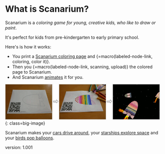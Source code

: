 # What is Scanarium?

Scanarium is a _coloring game for young, creative kids, who like to draw or paint_.

It's perfect for kids from pre-kindergarten to early primary school.

Here's is how it works:

* You print a [Scanarium coloring page](https://scanarium.com/#pdfs) and {=macro(labeled-node-link, coloring, color it)}.
* Then you {=macro(labeled-node-link, scanning, upload)} the colored page to Scanarium.
* And Scanarium [animates](https://demo.scanarium.com/) it for you.

![Scanarium worflow](images/bait.gif){: class=big-image}

Scanarium makes your [cars drive around](https://demo.scanarium.com/?scene=highway), your [starships explore space](https://demo.scanarium.com/?scene=space) and your [birds pop balloons](https://demo.scanarium.com/?scene=balloons).

version: 1.001
